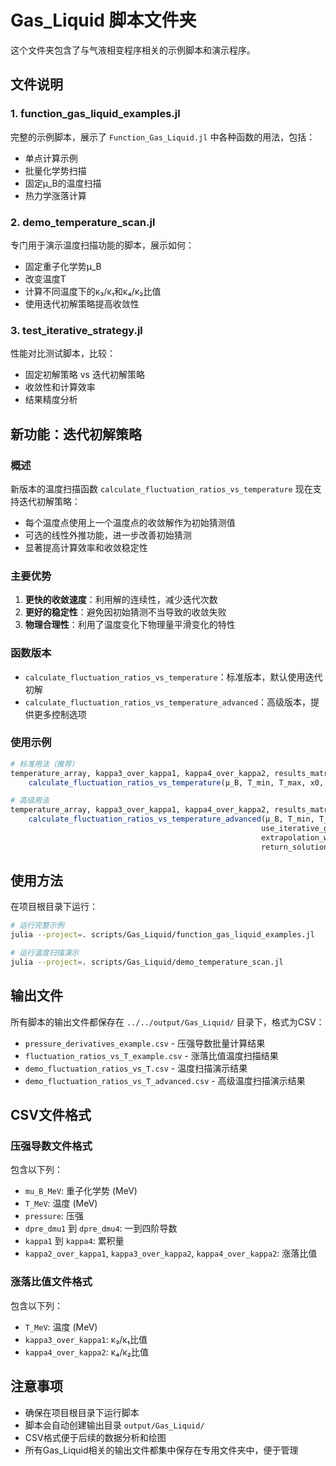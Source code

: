 # Gas_Liquid 脚本文件夹

这个文件夹包含了与气液相变程序相关的示例脚本和演示程序。

## 文件说明

### 1. function_gas_liquid_examples.jl
完整的示例脚本，展示了 `Function_Gas_Liquid.jl` 中各种函数的用法，包括：
- 单点计算示例
- 批量化学势扫描
- 固定μ_B的温度扫描
- 热力学涨落计算

### 2. demo_temperature_scan.jl
专门用于演示温度扫描功能的脚本，展示如何：
- 固定重子化学势μ_B
- 改变温度T
- 计算不同温度下的κ₃/κ₁和κ₄/κ₂比值
- 使用迭代初解策略提高收敛性

### 3. test_iterative_strategy.jl
性能对比测试脚本，比较：
- 固定初解策略 vs 迭代初解策略
- 收敛性和计算效率
- 结果精度分析

## 新功能：迭代初解策略

### 概述
新版本的温度扫描函数 `calculate_fluctuation_ratios_vs_temperature` 现在支持迭代初解策略：
- 每个温度点使用上一个温度点的收敛解作为初始猜测值
- 可选的线性外推功能，进一步改善初始猜测
- 显著提高计算效率和收敛稳定性

### 主要优势
1. **更快的收敛速度**：利用解的连续性，减少迭代次数
2. **更好的稳定性**：避免因初始猜测不当导致的收敛失败
3. **物理合理性**：利用了温度变化下物理量平滑变化的特性

### 函数版本
- `calculate_fluctuation_ratios_vs_temperature`：标准版本，默认使用迭代初解
- `calculate_fluctuation_ratios_vs_temperature_advanced`：高级版本，提供更多控制选项

### 使用示例
```julia
# 标准用法（推荐）
temperature_array, kappa3_over_kappa1, kappa4_over_kappa2, results_matrix = 
    calculate_fluctuation_ratios_vs_temperature(μ_B, T_min, T_max, x0, nodes, couplings)

# 高级用法
temperature_array, kappa3_over_kappa1, kappa4_over_kappa2, results_matrix, solution_history = 
    calculate_fluctuation_ratios_vs_temperature_advanced(μ_B, T_min, T_max, x0, nodes, couplings,
                                                        use_iterative_guess=true,
                                                        extrapolation_weight=0.3,
                                                        return_solution_history=true)
```

## 使用方法

在项目根目录下运行：

```bash
# 运行完整示例
julia --project=. scripts/Gas_Liquid/function_gas_liquid_examples.jl

# 运行温度扫描演示
julia --project=. scripts/Gas_Liquid/demo_temperature_scan.jl
```

## 输出文件

所有脚本的输出文件都保存在 `../../output/Gas_Liquid/` 目录下，格式为CSV：

- `pressure_derivatives_example.csv` - 压强导数批量计算结果
- `fluctuation_ratios_vs_T_example.csv` - 涨落比值温度扫描结果
- `demo_fluctuation_ratios_vs_T.csv` - 温度扫描演示结果
- `demo_fluctuation_ratios_vs_T_advanced.csv` - 高级温度扫描演示结果

## CSV文件格式

### 压强导数文件格式
包含以下列：
- `mu_B_MeV`: 重子化学势 (MeV)
- `T_MeV`: 温度 (MeV)
- `pressure`: 压强
- `dpre_dmu1` 到 `dpre_dmu4`: 一到四阶导数
- `kappa1` 到 `kappa4`: 累积量
- `kappa2_over_kappa1`, `kappa3_over_kappa2`, `kappa4_over_kappa2`: 涨落比值

### 涨落比值文件格式
包含以下列：
- `T_MeV`: 温度 (MeV)
- `kappa3_over_kappa1`: κ₃/κ₁比值
- `kappa4_over_kappa2`: κ₄/κ₂比值

## 注意事项

- 确保在项目根目录下运行脚本
- 脚本会自动创建输出目录 `output/Gas_Liquid/`
- CSV格式便于后续的数据分析和绘图
- 所有Gas_Liquid相关的输出文件都集中保存在专用文件夹中，便于管理
